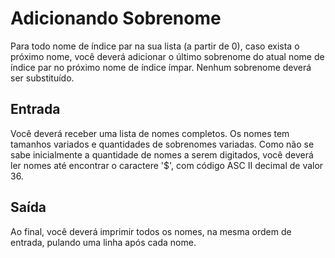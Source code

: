 # Adicionando Sobrenome
Para todo nome de índice par na sua lista (a partir de 0), caso exista o próximo nome, você deverá adicionar o último sobrenome do atual nome de índice par 
no próximo nome de índice ímpar. Nenhum sobrenome deverá ser substituído.
## Entrada
Você deverá receber uma lista de nomes completos. Os nomes tem tamanhos variados e quantidades de sobrenomes variadas.
Como não se sabe inicialmente a quantidade de nomes a serem digitados, você deverá ler nomes até encontrar o caractere '$', com código ASC II decimal de valor 36.
## Saída
Ao final, você deverá imprimir todos os nomes, na mesma ordem de entrada, pulando uma linha após cada nome.
